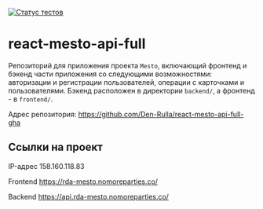 [![Статус тестов](../../actions/workflows/tests.yml/badge.svg)](../../actions/workflows/tests.yml)

# react-mesto-api-full
Репозиторий для приложения проекта `Mesto`, включающий фронтенд и бэкенд части приложения со следующими возможностями: авторизации и регистрации пользователей, операции с карточками и пользователями. Бэкенд расположен в директории `backend/`, а фронтенд - в `frontend/`. 
  
Адрес репозитория: https://github.com/Den-Rulla/react-mesto-api-full-gha

## Ссылки на проект

IP-адрес 158.160.118.83

Frontend https://rda-mesto.nomoreparties.co/

Backend https://api.rda-mesto.nomoreparties.co/
